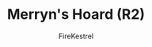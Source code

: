 ---
media: "images/rounds/round_2/merryns_hoard.png"
media_type: image
title: Merryn's Hoard (R2)
author: [FireKestrel]
desc: Merryn Morse dedicates herself to collecting shiny objects.
---
